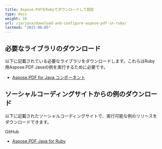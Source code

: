 ```yaml
---
title: Aspose.PdfをRubyでダウンロードして設定
type: docs
weight: 10
url: /ja/java/download-and-configure-aspose-pdf-in-ruby/
lastmod: "2021-06-05"
---
```


## 必要なライブラリのダウンロード

以下に記載されている必要なライブラリをダウンロードします。これらはRuby用Aspose.PDF Javaの例を実行するために必要です。

- [Aspose.PDF for Java コンポーネント](https://downloads.aspose.com/pdf/java)

## ソーシャルコーディングサイトからの例のダウンロード

以下に記載されたソーシャルコーディングサイトで、実行可能な例のリリースをダウンロードできます。

GitHub

- [Aspose.PDF Java for Ruby](https://github.com/aspose-pdf/Aspose.PDF-for-Java/tree/master/Plugins/Aspose_Pdf_Java_for_Ruby)